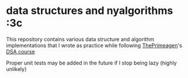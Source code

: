 # data structures and nyalgorithms :3c  

This repository contains various data structure and algorithm implementations that I wrote as practice while following [ThePrimeagen](https://www.youtube.com/@ThePrimeagen)'s [DSA course](https://frontendmasters.com/courses/algorithms/)  

Proper unit tests may be added in the future if I stop being lazy (highly unlikely)